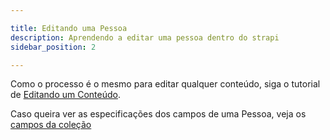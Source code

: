 ```yaml
---

title: Editando uma Pessoa
description: Aprendendo a editar uma pessoa dentro do strapi
sidebar_position: 2

---
```


Como o processo é o mesmo para editar qualquer conteúdo, siga o tutorial de [Editando um Conteúdo](/docs/usuario/strapi/iniciando-gerenciamento#editando-um-conteúdo).

Caso queira ver as especificações dos campos de uma Pessoa, veja os [campos da coleção](/docs/usuario/strapi/pessoas/criar#campos)
